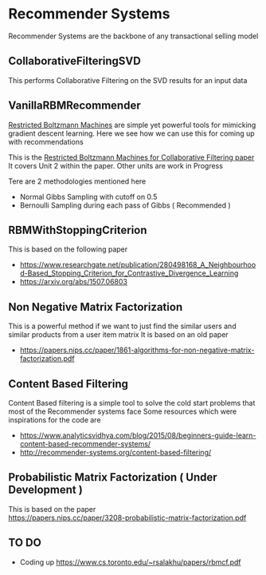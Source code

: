 # Recommender Systems 
Recommender Systems are the backbone of any transactional selling model

## CollaborativeFilteringSVD
This performs Collaborative Filtering on the SVD results for an input data

## VanillaRBMRecommender
[Restricted Boltzmann Machines](https://en.wikipedia.org/wiki/Restricted_Boltzmann_machine) are simple yet powerful tools for mimicking gradient descent learning. Here we see how we can use this for coming up with recommendations


This is the [Restricted Boltzmann Machines for Collaborative Filtering paper](https://www.cs.toronto.edu/~rsalakhu/papers/rbmcf.pdf)
It covers Unit 2 within the paper. Other units are work in Progress

Tere are 2 methodologies mentioned here
 - Normal Gibbs Sampling with cutoff on 0.5
 - Bernoulli Sampling during each pass of Gibbs ( Recommended )

## RBMWithStoppingCriterion
This is based on the following paper<br/>
 * https://www.researchgate.net/publication/280498168_A_Neighbourhood-Based_Stopping_Criterion_for_Contrastive_Divergence_Learning<br/>
 * https://arxiv.org/abs/1507.06803

## Non Negative Matrix Factorization
This is a powerful method if we want to just find the similar users and similar products from a user item matrix
It is based on an old paper
 * https://papers.nips.cc/paper/1861-algorithms-for-non-negative-matrix-factorization.pdf

## Content Based Filtering
Content Based filtering is a simple tool to solve the cold start problems that most of the Recommender systems face
Some resources which were inspirations for the code are
 * https://www.analyticsvidhya.com/blog/2015/08/beginners-guide-learn-content-based-recommender-systems/
 * http://recommender-systems.org/content-based-filtering/

## Probabilistic Matrix Factorization ( Under Development )
This is based on the paper <br/>
https://papers.nips.cc/paper/3208-probabilistic-matrix-factorization.pdf




## TO DO
 - Coding up https://www.cs.toronto.edu/~rsalakhu/papers/rbmcf.pdf

